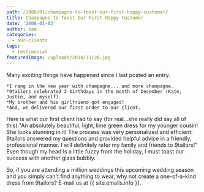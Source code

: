 ```yaml
---
path: /2008/01/champagne-to-toast-our-first-happy-customer/
title: Champagne to Toast Our First Happy Customer
date: '2008-01-03'
author: sam
categories:
  - our-clients
tags:
  - testimonial
featuredImage: /uploads/2014/11/36.jpg
---
```

Many exciting things have happened since I last posted an entry.

	*I rang in the new year with champagne... and more champagne.
	*9tailors celebrated 3 birthdays in the month of December (Kate, Justin, and myself).
	*My brother and his girlfriend got engaged!
	*And, we delivered our first order to our client.

Here is what our first client had to say (for real...she really did say all of this):"An absolutely beautiful, light, lime green dress for my younger cousin! She looks stunning in it! The process was very personalized and efficient: 9tailors answered my questions and provided helpful advice in a friendly, professional manner. I will definitely refer my family and friends to 9tailors!" 
Even though my head is a little fuzzy from the holiday, I must toast our success with another glass bubbly.

So, if you are attending a million weddings this upcoming wedding season and you simply can't find anything to wear, why not create a one-of-a-kind dress from 9tailors? E-mail us at {{ site.emails.info }}.